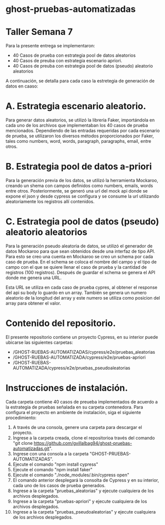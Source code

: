 # ghost-pruebas-automatizadas
# Taller Semana 7

Para la presente entrega se implementaron:

 - 40 Casos de prueba con estrategia pool de datos aleatorios
 - 40 Casos de preuba con estrategia escenario apriori.
 - 40 Casos de preuba con estrategia pool de datos (pseudo) aleatorio aleatorios 

A continuación, se detalla para cada caso la estretegia de generación de datos en caaso:

# A. Estrategia escenario aleatorio.
Para generar datos aleatorios, se utilizó la librería Faker, importándola en cada uno de los archivos que implementaban los 40 casos de prueba mencionados. Dependiendo de las entradas requeridas por cada escenario de prueba, se utilizaron los diversos métodos proporcionados por Faker, tales como numbers, word, words, paragraph, paragraphs, email, entre otros.

# B. Estrategia pool de datos a-priori
Para la generación previa de los datos, se utilizó la herramienta Mockaroo, creando un shema con campos definidos como numbers, emails, words entre otros. Posteriormente, se generó una url del mock api donde se expone el json y desde cypress se configura y se consume la url utilizando aleatoriamente los registros allí contenidos.

# C. Estrategia pool de datos (pseudo) aleatorio aleatorios
Para la generación pseudo aleatoria de datos, se utilizó el generador de datos Mockaroo para que sean obtenidos desde una interfaz de tipo API. Para esto se creo una cuenta en Mockaroo se creo un schema por cada caso de prueba. En el schema se coloca el nombre del campo y el tipo de campo con el que se quiere llenar el caso de prueba y la cantidad de registros (100 registros). Después de guardar el schema se genera el API donde me genera una URL.

Esta URL se utiliza en cada caso de prueba cypres, al obtener el response del api su body lo guardo en un array. También se genera un numero aleatorio de la longitud del array y este numero se utiliza como posicion del array para obtener el valor.



# Contenido del repositorio.
El presente repositorio contiene un proyecto Cypress, en su interior puede ubicarse las siguientes carpetas:

- /GHOST-RUEBAS-AUTOMATIZADAS/cypress/e2e/pruebas_aleatorias
- /GHOST-RUEBAS-AUTOMATIZADA/cypress/e2e/pruebas-apriori
- /GHOST-RUEBAS-AUTOMATIZADA/cypress/e2e/pruebas_pseudoaleatorias


# Instrucciones de instalación.
Cada carpeta contiene 40 casos de preueba implementados de acuerdo a la estrategia de pruebas señalada en su carpeta contenedora.  Para configura el proyecto en ambiente de instalación, siga el siguiente procedimiento:

1. A través de una consola, genere una carpeta para descargar el proyecto.
2. Ingrese a la carpeta creada, clone el repositorioa través del  comando "git clone https://github.com/gvillalbag94/ghost-pruebas-automatizadas.git".
3. Ingrese con una consola a la carpeta "GHOST-PRUEBAS-AUTOMATIZADAS".
4. Ejecute el comando "npm install cypress"
5. Ejecute el comando "npm install faker"
6. Ejecute el comando "./node_modules/.bin/cypress open"
7. El comando anterior desplegará la consolta de Cypress y en su interior, cada uno de los casos de prueba generados.
8. Ingrese a la carpeta "pruebas_aleatorias" y ejecute cualquiera de los archivos desplegados.
9. Ingrese a la carpeta "pruebas-apriori" y ejecute cualquiera de los archivos desplegados.
10. Ingrese a la carpeta "pruebas_pseudoaleatorias" y ejecute cualquiera de los archivos desplegados.



